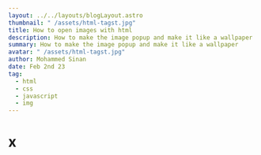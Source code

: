 ```yaml
---
layout: ../../layouts/blogLayout.astro
thumbnail: " /assets/html-tagst.jpg"
title: How to open images with html
description: How to make the image popup and make it like a wallpaper
summary: How to make the image popup and make it like a wallpaper
avatar: " /assets/html-tagst.jpg"
author: Mohammed Sinan
date: Feb 2nd 23
tag:
  - html
  - css
  - javascript
  - img
---
```

# x